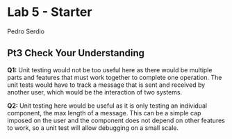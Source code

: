 # Lab 5 - Starter
Pedro Serdio


## Pt3 Check Your Understanding
**Q1:** Unit testing would not be too useful here as there would be multiple parts and features that must work together to complete one operation. The unit tests would have to track a message that is sent and received by another user, which would be the interaction of two systems. 

**Q2:** Unit testing here would be useful as it is only testing an individual component, the max length of a message. This can be a simple cap imposed on the user and the component does not depend on other features to work, so a unit test will allow debugging on a small scale.

